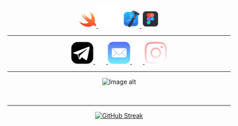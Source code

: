 <div align="center">
  
  <div align="center">
  <a href=https://www.instagram.com/iamkorobitsyn>
    <img src="https://github.com/iamkorobitsyn/iamkorobitsyn/blob/main/swiftIcon.png"
         alt="LinkedIn Badge" title="Instagram" alt="Java" width="40" height="40"/>
</a>

<img src="https://github.com/iamkorobitsyn/iamkorobitsyn/blob/main/headSeparator.png" alt="LinkedIn Badge" title="Instagram" alt="Java" width="50" height="50"/> 
</a>
<a href=https://www.instagram.com/iamkorobitsyn>
    <img src="https://github.com/iamkorobitsyn/iamkorobitsyn/blob/main/xcodeIcon.png"
         alt="LinkedIn Badge" title="Instagram" alt="Java" width="40" height="40"/>
</a>
<a href=https://www.instagram.com/iamkorobitsyn>
   <img src="https://github.com/iamkorobitsyn/iamkorobitsyn/blob/main/figmaIcon.png"
        alt="LinkedIn Badge" title="Instagram" alt="Java" width="40" height="40"/>
  
---
  
</div>

<div align="center">
  <a href=https://www.instagram.com/iamkorobitsyn>
    <img src="https://github.com/iamkorobitsyn/iamkorobitsyn/blob/main/telegramIcon.png"
         alt="LinkedIn Badge" title="Instagram" alt="Java" width="50" height="50"/>
  </a>
  
  <a href=https://www.instagram.com/iamkorobitsyn>
    <img src="https://github.com/iamkorobitsyn/iamkorobitsyn/blob/main/socialSeparator.png"
         alt="LinkedIn Badge" title="Instagram" alt="Java" width="25" height="50"/>
  </a>
   <a href=https://www.instagram.com/iamkorobitsyn>
    <img src="https://github.com/iamkorobitsyn/iamkorobitsyn/blob/main/mailIcon.png"
         alt="LinkedIn Badge" title="Instagram" alt="Java" width="50" height="50"/>
  </a>
  
  <a href=https://www.instagram.com/iamkorobitsyn>
    <img src="https://github.com/iamkorobitsyn/iamkorobitsyn/blob/main/socialSeparator.png"
         alt="LinkedIn Badge" title="Instagram" alt="Java" width="25" height="50"/>
  </a>
   <a href=https://www.instagram.com/iamkorobitsyn>
    <img src="https://github.com/iamkorobitsyn/iamkorobitsyn/blob/main/istagramIcon.png"
         alt="LinkedIn Badge" title="Instagram" alt="Java" width="50" height="50"/>
  </a>
</div>



</pre>



<div id="header" align="center">

---

![Image alt](https://github.com/iamkorobitsyn/iamkorobitsyn/blob/main/NasaApis.png)
  
  <img src="https://komarev.com/ghpvc/?username=iamkorobok-github-username&style=flat-square&color=blue" alt=""/>
</div>

<div align="center">

</div>

---

<div id="header" align="center">


[![GitHub Streak](https://github-readme-streak-stats.herokuapp.com/?user=iamkorobitsyn)](https://git.io/streak-stats)


</div>

